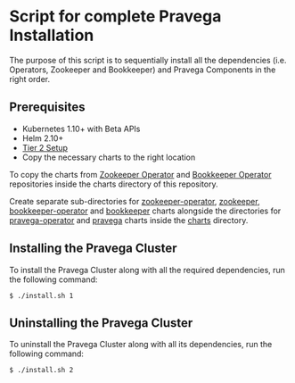 # Script for complete Pravega Installation

The purpose of this script is to sequentially install all the dependencies (i.e. Operators, Zookeeper and Bookkeeper) and Pravega Components in the right order.

## Prerequisites

  - Kubernetes 1.10+ with Beta APIs
  - Helm 2.10+
  - [Tier 2 Setup](https://github.com/pravega/pravega-operator#set-up-tier-2-storage)
  - Copy the necessary charts to the right location

To copy the charts from [Zookeeper Operator](https://github.com/pravega/zookeeper-operator/tree/master/charts) and [Bookkeeper Operator](https://github.com/pravega/bookkeeper-operator/tree/master/charts) repositories inside the charts directory of this repository.

Create separate sub-directories for [zookeeper-operator](https://github.com/pravega/zookeeper-operator/tree/master/charts/zookeeper-operator), [zookeeper](https://github.com/pravega/zookeeper-operator/tree/master/charts/zookeeper), [bookkeeper-operator](https://github.com/pravega/bookkeeper-operator/tree/master/charts/pravega-operator) and [bookkeeper](https://github.com/pravega/bookkeeper-operator/tree/master/charts/pravega) charts alongside the directories for [pravega-operator](https://github.com/pravega/pravega-operator/tree/master/charts/pravega-operator) and [pravega](https://github.com/pravega/pravega-operator/tree/master/charts/pravega) charts inside the [charts](https://github.com/pravega/pravega-operator/tree/master/charts) directory.

## Installing the Pravega Cluster

To install the Pravega Cluster along with all the required dependencies, run the following command:

```
$ ./install.sh 1
```

## Uninstalling the Pravega Cluster

To uninstall the Pravega Cluster along with all its dependencies, run the following command:

```
$ ./install.sh 2
```
